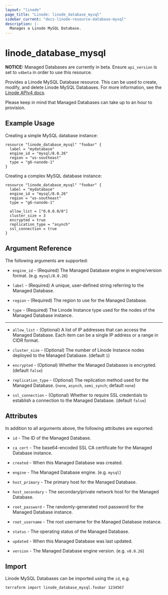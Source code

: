 ```yaml
---
layout: "linode"
page_title: "Linode: linode_database_mysql"
sidebar_current: "docs-linode-resource-database-mysql"
description: |-
  Manages a Linode MySQL Database.
---
```


# linode\_database\_mysql

**NOTICE:** Managed Databases are currently in beta. Ensure `api_version` is set to `v4beta` in order to use this resource.

Provides a Linode MySQL Database resource. This can be used to create, modify, and delete Linode MySQL Databases.
For more information, see the [Linode APIv4 docs](https://www.linode.com/docs/api/databases/).

Please keep in mind that Managed Databases can take up to an hour to provision.

## Example Usage

Creating a simple MySQL database instance:

```hcl
resource "linode_database_mysql" "foobar" {
  label = "mydatabase"
  engine_id = "mysql/8.0.26"
  region = "us-southeast"
  type = "g6-nanode-1"
}
```

Creating a complex MySQL database instance:

```hcl
resource "linode_database_mysql" "foobar" {
  label = "mydatabase"
  engine_id = "mysql/8.0.26"
  region = "us-southeast"
  type = "g6-nanode-1"

  allow_list = ["0.0.0.0/0"]
  cluster_size = 3
  encrypted = true
  replication_type = "asynch"
  ssl_connection = true
}
```

## Argument Reference

The following arguments are supported:

* `engine_id` - (Required) The Managed Database engine in engine/version format. (e.g. `mysql/8.0.26`)

* `label` - (Required) A unique, user-defined string referring to the Managed Database.

* `region` - (Required) The region to use for the Managed Database.

* `type` - (Required) The Linode Instance type used for the nodes of the  Managed Database instance.

- - -

* `allow_list` - (Optional) A list of IP addresses that can access the Managed Database. Each item can be a single IP address or a range in CIDR format.

* `cluster_size` - (Optional) The number of Linode Instance nodes deployed to the Managed Database. (default `1`)

* `encrypted` - (Optional) Whether the Managed Databases is encrypted. (default `false`)

* `replication_type` - (Optional) The replication method used for the Managed Database. (`none`, `asynch`, `semi_synch`; default `none`)

* `ssl_connection` - (Optional) Whether to require SSL credentials to establish a connection to the Managed Database. (default `false`)

## Attributes

In addition to all arguments above, the following attributes are exported:

* `id` - The ID of the Managed Database.

* `ca_cert` - The base64-encoded SSL CA certificate for the Managed Database instance.

* `created` - When this Managed Database was created.

* `engine` - The Managed Database engine. (e.g. `mysql`)

* `host_primary` - The primary host for the Managed Database.

* `host_secondary` - The secondary/private network host for the Managed Database.

* `root_password` - The randomly-generated root password for the Managed Database instance.

* `root_username` - The root username for the Managed Database instance.

* `status` - The operating status of the Managed Database.

* `updated` - When this Managed Database was last updated.

* `version` - The Managed Database engine version. (e.g. `v8.0.26`)

## Import

Linode MySQL Databases can be imported using the `id`, e.g.

```sh
terraform import linode_database_mysql.foobar 1234567
```
